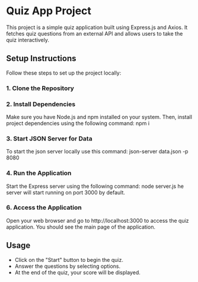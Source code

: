 # Quiz App Project

This project is a simple quiz application built using Express.js and Axios. It fetches quiz questions from an external API and allows users to take the quiz interactively.

## Setup Instructions

Follow these steps to set up the project locally:

### 1. Clone the Repository

### 2. Install Dependencies

Make sure you have Node.js and npm installed on your system. Then, install project dependencies using the following command:
npm i

### 3. Start JSON Server for Data
To start the json server locally use this command:
json-server data.json -p 8080


### 4. Run the Application

Start the Express server using the following command:
node server.js
he server will start running on port 3000 by default.

### 6. Access the Application

Open your web browser and go to http://localhost:3000 to access the quiz application. You should see the main page of the application.

## Usage

- Click on the "Start" button to begin the quiz.
- Answer the questions by selecting options.
- At the end of the quiz, your score will be displayed.







